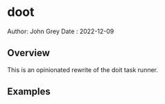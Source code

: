 # doot

Author: John Grey
Date  : 2022-12-09

## Overview
This is an opinionated rewrite of the doit task runner.

## Examples

